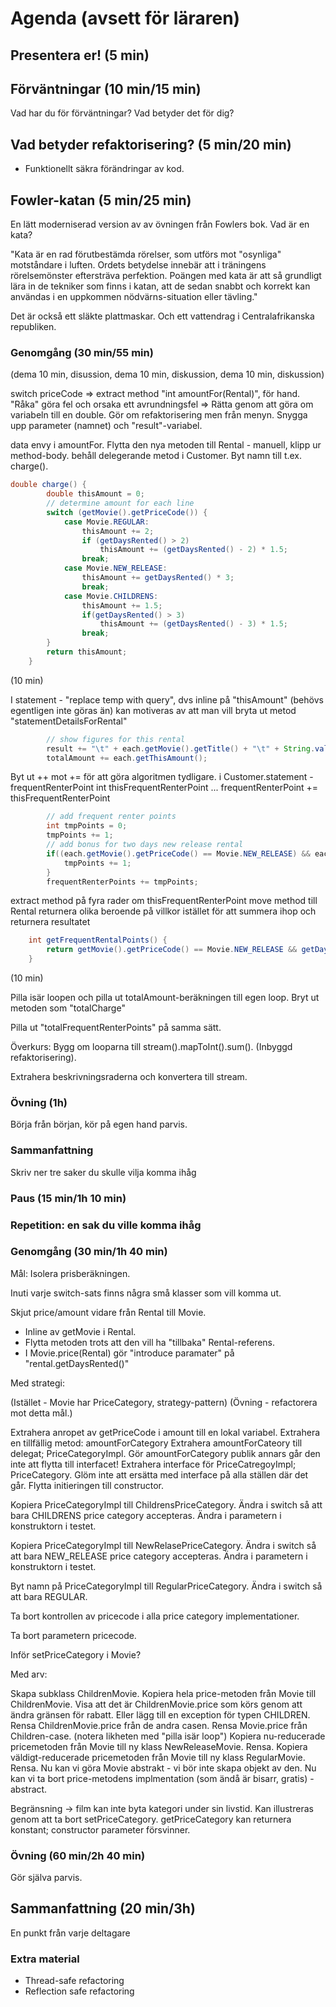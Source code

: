 # Agenda (avsett för läraren)

## Presentera er! (5 min)

## Förväntningar (10 min/15 min)

Vad har du för förväntningar?
Vad betyder det för dig?

## Vad betyder refaktorisering? (5 min/20 min)

* Funktionellt säkra förändringar av kod.

## Fowler-katan (5 min/25 min)

En lätt moderniserad version av av övningen från Fowlers bok.
Vad är en kata?

"Kata är en rad förutbestämda rörelser, som utförs mot "osynliga" motståndare i luften.
Ordets betydelse innebär att i träningens rörelsemönster eftersträva perfektion.
Poängen med kata är att så grundligt lära in de tekniker som finns i katan,
att de sedan snabbt och korrekt kan användas i en uppkommen nödvärns-situation eller tävling."

Det är också ett släkte plattmaskar. Och ett vattendrag i Centralafrikanska republiken.

### Genomgång (30 min/55 min)

(dema 10 min, disussion, dema 10 min, diskussion, dema 10 min, diskussion)

switch priceCode => extract method "int amountFor(Rental)", för hand.
"Råka" göra fel och orsaka ett avrundningsfel => Rätta genom att göra om variabeln till en double.
Gör om refaktorisering men från menyn.
Snygga upp parameter (namnet) och "result"-variabel.

data envy i amountFor.
Flytta den nya metoden till Rental - manuell, klipp ur method-body.
behåll delegerande metod i Customer.
Byt namn till t.ex. charge().
```java
double charge() {
        double thisAmount = 0;
        // determine amount for each line
        switch (getMovie().getPriceCode()) {
            case Movie.REGULAR:
                thisAmount += 2;
                if (getDaysRented() > 2)
                    thisAmount += (getDaysRented() - 2) * 1.5;
                break;
            case Movie.NEW_RELEASE:
                thisAmount += getDaysRented() * 3;
                break;
            case Movie.CHILDRENS:
                thisAmount += 1.5;
                if(getDaysRented() > 3)
                    thisAmount += (getDaysRented() - 3) * 1.5;
                break;
        }
        return thisAmount;
    }
```
(10 min)

I statement - "replace temp with query", dvs inline på "thisAmount"
  (behövs egentligen inte göras än)
  kan motiveras av att man vill bryta ut metod "statementDetailsForRental"
```java
        // show figures for this rental
        result += "\t" + each.getMovie().getTitle() + "\t" + String.valueOf(each.getThisAmount()) + "\n";
        totalAmount += each.getThisAmount();
```

Byt ut ++ mot += för att göra algoritmen tydligare.
i Customer.statement - frequentRenterPoint
int thisFrequentRenterPoint
...
frequentRenterPoint += thisFrequentRenterPoint
```java
        // add frequent renter points
        int tmpPoints = 0;
        tmpPoints += 1;
        // add bonus for two days new release rental
        if((each.getMovie().getPriceCode() == Movie.NEW_RELEASE) && each.getDaysRented() > 1) {
            tmpPoints += 1;
        }
        frequentRenterPoints += tmpPoints;

```

 extract method på fyra rader om thisFrequentRenterPoint
move method till Rental
returnera olika beroende på villkor istället för att summera ihop och returnera resultatet
```java
    int getFrequentRentalPoints() {
        return getMovie().getPriceCode() == Movie.NEW_RELEASE && getDaysRented() > 1 ? 2 : 1;
    }
```

(10 min)

Pilla isär loopen och pilla ut totalAmount-beräkningen till egen loop.
Bryt ut metoden som "totalCharge"

Pilla ut "totalFrequentRenterPoints" på samma sätt.

Överkurs: Bygg om looparna till stream().mapToInt().sum(). (Inbyggd refaktorisering).

Extrahera beskrivningsraderna och konvertera till stream.

### Övning (1h)

Börja från början, kör på egen hand parvis.

### Sammanfattning

Skriv ner tre saker du skulle vilja komma ihåg

### Paus (15 min/1h 10 min)

### Repetition: en sak du ville komma ihåg

### Genomgång (30 min/1h 40 min)

Mål: Isolera prisberäkningen.

Inuti varje switch-sats finns några små klasser som vill komma ut.

Skjut price/amount vidare från Rental till Movie.
* Inline av getMovie i Rental.
* Flytta metoden trots att den vill ha "tillbaka" Rental-referens.
* I Movie.price(Rental) gör "introduce paramater" på "rental.getDaysRented()"

Med strategi:

(Istället - Movie har PriceCategory, strategy-pattern)
(Övning - refactorera mot detta mål.)

Extrahera anropet av getPriceCode i amount till en lokal variabel.
Extrahera en tillfällig metod: amountForCategory
Extrahera amountForCateory till delegat; PriceCategoryImpl.
Gör amountForCategory publik annars går den inte att flytta till interfacet!
Extrahera interface för PriceCatregoyImpl; PriceCategory.
Glöm inte att ersätta med interface på alla ställen där det går.
Flytta initieringen till constructor.

Kopiera PriceCategoryImpl till ChildrensPriceCategory.
Ändra i switch så att bara CHILDRENS price category accepteras.
Ändra i parametern i konstruktorn i testet.

Kopiera PriceCategoryImpl till NewRelasePriceCategory.
Ändra i switch så att bara NEW_RELEASE price category accepteras.
Ändra i parametern i konstruktorn i testet.

Byt namn på PriceCategoryImpl till RegularPriceCategory.
Ändra i switch så att bara REGULAR.

Ta bort kontrollen av pricecode i alla price category implementationer.

Ta bort parametern pricecode.

Inför setPriceCategory i Movie?

Med arv:

Skapa subklass ChildrenMovie.
Kopiera hela price-metoden från Movie till ChildrenMovie.
Visa att det är ChildrenMovie.price som körs genom att ändra gränsen för rabatt.
Eller lägg till en exception för typen CHILDREN.
Rensa ChildrenMovie.price från de andra casen.
Rensa Movie.price från Children-case.
(notera likheten med "pilla isär loop")
Kopiera nu-reducerade pricemetoden från Movie till ny klass NewReleaseMovie.
Rensa.
Kopiera väldigt-reducerade pricemetoden från Movie till ny klass RegularMovie.
Rensa.
Nu kan vi göra Movie abstrakt - vi bör inte skapa objekt av den.
Nu kan vi ta bort price-metodens implmentation (som ändå är bisarr, gratis) - abstract.

Begränsning -> film kan inte byta kategori under sin livstid.
Kan illustreras genom att ta bort setPriceCategory.
getPriceCategory kan returnera konstant; constructor parameter försvinner. 

### Övning (60 min/2h 40 min)

Gör själva parvis.

## Sammanfattning (20 min/3h)

En punkt från varje deltagare

### Extra material

- Thread-safe refactoring
- Reflection safe refactoring
